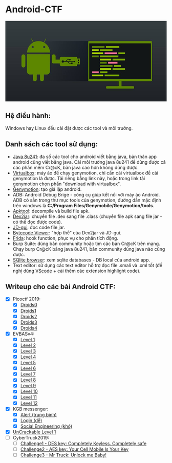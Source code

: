 # Android-CTF

![android-re](https://github.com/MinhNhatTran/Android-CTF/blob/master/android.jpg)

## Hệ điều hành:
Windows hay Linux đều cài đặt được các tool và môi trường.

## Danh sách các tool sử dụng:
- [Java 8u241](https://java.com/en/download/manual.jsp): đa số các tool cho android viết bằng java, bản thân app android cũng viết bằng java. Cài môi trường java 8u241 để dùng được cả các phần mềm Cr@cK, bản java cao hơn không dùng được. 
- [Virtualbox](https://www.virtualbox.org/wiki/Downloads): máy ảo để chạy genymotion, chỉ cần cài virtualbox để cài genymotion là được. Tải riêng bằng link này, hoặc trong link tải genymotion chọn phần "download with virtualbox".
- [Genymotion](https://www.genymotion.com/download/): tạo giả lập android.
- ADB: Android Debug Brige - công cụ giúp kết nối với máy ảo Android. ADB có sẵn trong thư mục tools của genymotion, đường dẫn mặc định trên windows là **C:/Program Files/Genymobile/Genymotion/tools**.
- [Apktool](https://ibotpeaches.github.io/Apktool/install/): decompile và build file apk.
- [Dex2jar](https://github.com/pxb1988/dex2jar): chuyển file .dex sang file .class (chuyển file apk sang file jar - có thể đọc được code).
- [JD-gui](http://java-decompiler.github.io/): đọc code file jar.
- [Bytecode Viewer](https://bytecodeviewer.com/): "hợp thể" của Dex2jar và JD-gui.
- [Frida](https://frida.re/): hook function, phục vụ cho phân tích động.
- Burp Suite: dùng bản community hoặc tìm các bản Cr@cK trên mạng. Chạy burp Cr@cK bằng java 8u241, bản community dùng java nào cũng được.
- [SQlite browser](https://sqlitebrowser.org/): xem sqlite databases - DB local của android app.
- Text editor: sử dụng các text editor hỗ trợ đọc file .smali và .xml tốt (đề nghị dùng [VScode](https://code.visualstudio.com/download) + cài thêm các extension highlight code).

## Writeup cho các bài Android CTF:
- [x] Picoctf 2019:
  - [x] [Droids0](https://github.com/MinhNhatTran/Android-CTF/blob/master/pico2019/zero/writeup.md)
  - [x] [Droids1](https://github.com/MinhNhatTran/Android-CTF/blob/master/pico2019/one/writeup.md)
  - [x] [Droids2](https://github.com/MinhNhatTran/Android-CTF/blob/master/pico2019/two/writeup.md)
  - [x] [Droids3](https://github.com/MinhNhatTran/Android-CTF/blob/master/pico2019/three/writeup.md)
  - [x] [Droids4](https://github.com/MinhNhatTran/Android-CTF/blob/master/pico2019/four/writeup.md)
- [x] EVBASv4:
  - [x] [Level 1](https://github.com/MinhNhatTran/Android-CTF/blob/master/EVABS/writeup.md#level-1---debug-me)
  - [x] [Level 2](https://github.com/MinhNhatTran/Android-CTF/blob/master/EVABS/writeup.md#level-2---file-access)
  - [x] [Level 3](https://github.com/MinhNhatTran/Android-CTF/blob/master/EVABS/writeup.md#level-3---strings)
  - [x] [Level 4](https://github.com/MinhNhatTran/Android-CTF/blob/master/EVABS/writeup.md#level-4---resource)
  - [x] [Level 5](https://github.com/MinhNhatTran/Android-CTF/blob/master/EVABS/writeup.md#level-5---shares-and-preferences)
  - [x] [Level 6](https://github.com/MinhNhatTran/Android-CTF/blob/master/EVABS/writeup.md#level-6---db-leak)
  - [x] [Level 7](https://github.com/MinhNhatTran/Android-CTF/blob/master/EVABS/writeup.md#level-7---export)
  - [x] [Level 8](https://github.com/MinhNhatTran/Android-CTF/blob/master/EVABS/writeup.md#level-8---decode)
  - [x] [Level 9](https://github.com/MinhNhatTran/Android-CTF/blob/master/EVABS/writeup.md#level-9---smali-injection)
  - [x] [Level 10](https://github.com/MinhNhatTran/Android-CTF/blob/master/EVABS/writeup.md#level-10---intercept)
  - [x] [Level 11](https://github.com/MinhNhatTran/Android-CTF/blob/master/EVABS/writeup.md#level-11---custom-perm)
  - [x] [Level 12](https://github.com/MinhNhatTran/Android-CTF/blob/master/EVABS/writeup.md#level-12---instrument)
- [x] KGB messenger:
  - [x] [Alert (trung bình)](https://github.com/MinhNhatTran/Android-CTF/blob/master/KGB%20messenger/writeup.md#alert-trung-b%C3%ACnh)
  - [x] [Login (dễ)](https://github.com/MinhNhatTran/Android-CTF/blob/master/KGB%20messenger/writeup.md#login-d%E1%BB%85)
  - [x] [Social Engineering (khó)](https://github.com/MinhNhatTran/Android-CTF/blob/master/KGB%20messenger/writeup.md#social-engineering-kh%C3%B3)
- [x] [UnCrackable Level 1](https://github.com/MinhNhatTran/Android-CTF/blob/master/UnCrackable%20Level%201/writeup.md)
- [ ] CyberTruck2019:
  - [ ] [Challenge1 - DES key: Completely Keyless. Completely safe]()
  - [ ] [Challenge2 - AES key: Your Cell Mobile Is Your Key]()
  - [ ] [Challenge3 - Mr Truck: Unlock me Baby!]()

